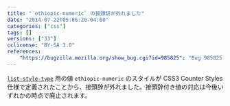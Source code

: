 ```yaml
---
title: "`ethiopic-numeric` の接頭辞が外れました"
date: "2014-07-22T05:06:26-04:00"
categories: ["css"]
tags: []
versions: ["33"]
cclicense: "BY-SA 3.0"
references:
    "https://bugzilla.mozilla.org/show_bug.cgi?id=985825": "Bug 985825 – Unprefix -moz-ethiopic-numeric"
---
```

[`list-style-type`](https://developer.mozilla.org/ja/docs/Web/CSS/list-style-type) 用の値 `ethiopic-numeric` のスタイルが CSS3 Counter Styles 仕様で定義されたことから、接頭辞が外れました。接頭辞付き値の対応は今後いずれかの時点で廃止されます。
